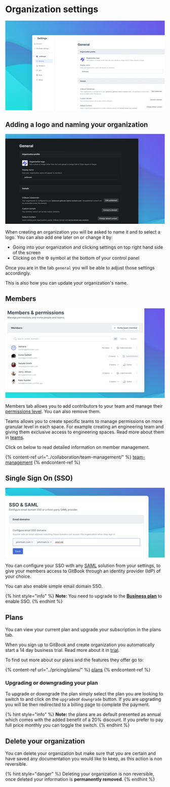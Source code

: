 # Organization settings

![](<../.gitbook/assets/Org Settings.png>)

## Adding a logo and naming your organization <a href="your-organizations-information" id="your-organizations-information"></a>

![](<../.gitbook/assets/General Settings.png>)

When creating an organization you will be asked to name it and to select a logo. You can also add one later on or change it by:

* Going into your organization and clicking settings on top right hand side of the screen
* Clicking on the ⚙ symbol at the bottom of your control panel

Once you are in the tab `general` you will be able to adjust those settings accordingly.

This is also how you can update your organization's name.

## Members

![](../.gitbook/assets/Members.png)

Members tab allows you to add contributors to your team and manage their [permissions level](https://app.gitbook.com/s/-Mb26BMpld-VdvMRsm4j/collaboration/permissions-and-inheritance). You can also remove them.

Teams allows you to create specific teams to manage permissions on more granular level in each space. For example creating an engineering team and giving them exclusive access to engineering spaces. Read more about them in [teams](https://app.gitbook.com/s/-Mb26BMpld-VdvMRsm4j/collaboration/team-management/teams).

Click on below to read detailed information on member management.

{% content-ref url="../collaboration/team-management/" %}
[team-management](../collaboration/team-management/)
{% endcontent-ref %}

## Single Sign On (SSO) <a href="setup-single-sign-on-sso" id="setup-single-sign-on-sso"></a>

![](<../.gitbook/assets/SSO Email (1).png>)

You can configure your SSO with any [SAML](../features/saml.md) solution from your settings, to give your members access to GitBook through an identity provider (IdP) of your choice.

You can also enable simple email domain SSO.

{% hint style="info" %}
**Note:** You need to upgrade to the [**Business plan**](https://app.gitbook.com/s/-Mb26BMpld-VdvMRsm4j/pricing/plans) to enable SSO.
{% endhint %}

## Plans

You can view your current plan and upgrade your subscription in the plans tab.

When you sign up to GitBook and create organization you automatically start a 14 day business trial. Read more about it in [trial](https://app.gitbook.com/s/-Mb26BMpld-VdvMRsm4j/pricing/free-trial).

To find out more about our plans and the features they offer go to:

{% content-ref url="../pricing/plans/" %}
[plans](../pricing/plans/)
{% endcontent-ref %}

### Upgrading or downgrading your plan

To upgrade or downgrade the plan simply select the plan you are looking to switch to and click on the `upgrade`or `downgrade` button. If you are upgrading you will be then redirected to a billing page to complete the payment.

{% hint style="info" %}
**Note:** the plans are as default presented as annual which comes with the added benefit of a 20% discount. If you prefer to pay full price monthly you can toggle the switch.
{% endhint %}

## Delete your organization <a href="delete-your-organization" id="delete-your-organization"></a>

You can delete your organization but make sure that you are certain and have saved any documentation you would like to keep, as this action is non reversible.

{% hint style="danger" %}
Deleting your organization is non reversible, once deleted your information is **permanently removed**.
{% endhint %}
